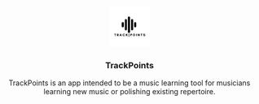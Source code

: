 <div id="top"></div>

<!-- PROJECT LOGO -->
<br />
<div align="center">
  <a href="https://github.com/chuckling1/Trackpoints">
    <img src="images/TrackPointsLogo.png" alt="Logo" width="80" height="80">
  </a>

<h3 align="center">TrackPoints</h3>
  <p align="center">
    TrackPoints is an app intended to be a music learning tool for musicians learning new music or polishing existing repertoire. 
  </p>
</div>
